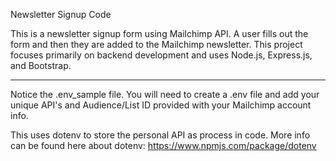 Newsletter Signup Code

This is a newsletter signup form using Mailchimp API. A user fills out the form and then they are added to the Mailchimp newsletter. This project focuses primarily on backend development and uses Node.js, Express.js, and Bootstrap.

---

Notice the .env_sample file. You will need to create a .env file and add your unique API's and Audience/List ID provided with your Mailchimp account info.

This uses dotenv to store the personal API as process in code. More info can be found here about dotenv: https://www.npmjs.com/package/dotenv